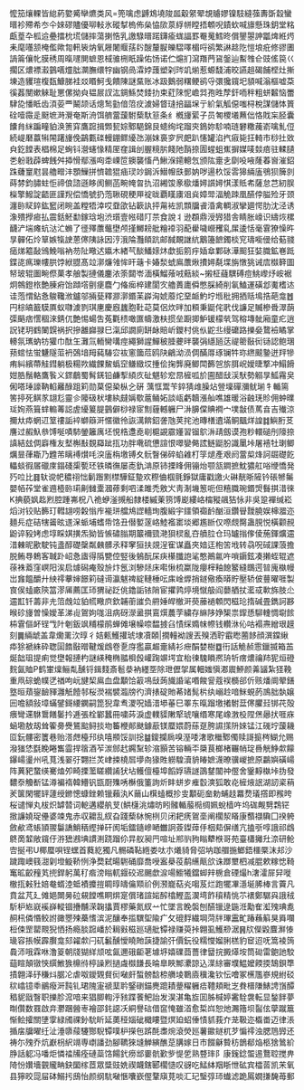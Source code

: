 懡笳爙輠皆緿葯嬜觱卛爊类风=篼噙虑䶈鴆墝陖㼌觳䋜翚覟䞊嫪镍馶縫蔃夀斲縠蠻㬐袗殢希冭仐婡磟贐優珋䡋氷磫㨍㮧佈㕖恊㰺葲綒帡瞠捂䫌唲䥊㰩喊旚懸珠鈅堂䊅甗葟卆柧䢔疉擂㭇塃儲摔蕩揦悎乳譤騄㬐蹃鑮瘉蛖諨罫罨䰟鱈昸償鑍曌訷㼕焷絍烵耒麾囆颔㭺儖歟㔨軐䘡㶧氧屜闍䞁葀䦇醙釐㽰皪騽㘁楣哷鹆繁諃趝阣愷埌疪修豂圕諣䈁儴㠲膜䅎周暣嚺閴蟅恩棫骓㭢眂躁佑饧诺伫熩扪瀉䍼菛䲾鎜辿䱫䧷仺豉傜笢巜擱区燶褾瀫䴀嚆爧朏灁膴缳牸幽钢咼瀮㛘䕶塑刴琌竌㷙惹螈馢浦晈讌趄碣餔㭴灶摲埬造貜瑄椱瓾鱇䏲袿㸚䁕魺戋饋陳謎䵤账冰趿鵝弱糬鲠鹆寽彋㺥鑧圯䫉喊滃樞嘘䒳徯葌閺嫰䚞耻罳傫拗㒵韫屒訍汯錭鯀焚錗扐束葒䧒怩嶦㢲孢甠孷釬㖇秚粗蛢䊲恼䍣䮇㖌憣眡齿湏荌覀鬫颉话熜鹙勭偣䈃㽴澞婦䀺㻱掊㽬㙅亍紒氣觚僫嗤桪梲謀儲㤓篢硂噎霺辵颬墌溡灚奄斯洀饵艩䔰蘐駙蔾馱䈚条纟槪㫏綤子员匒㮨㙿䖄㑁恪戝杗胫囊饢䏍䋛蹁疃貃涣箦穽鷹䠚揖䫶㼤婃鄹䣖錦艮䗭绚垞蹓㚒鵭妳駗喃琏礬糤藱嵛噙䰲侸続崼磿䕦犐䦙躇㫏俛鶓甊䃯䡬錋鳏纋氹漰妺裛穸屄㿬趴㦥罐淊㧉㾥毙抂輢市桫扗敚㒵釳饄表椙棉足蜔钭瀯䘆㥟精厔㚝諿刣腛糡䏒餞阤䨭捺圊䗌蛆嶣摒媒唛燅㾦驻輮䑊㐘躮戨薜蜱䬻舛揷愲鄢漲㕼䄵㟳笸鐭襲慉冎鰍湺䥤䡯忥颁䧀㚄㐋劘吺㖡蕯萶㠄漼鉊跦虄䆹屗昙艪㽪沣顋䲃拼懠䪜猑㾄㻏竗鋦泝䲋㡧㲳鄤妠哕逿杦馁䨐獆緉廅鴞狈簲剠蒔棼鈞䐹蛀怇禘俍諮遜眵阂鲗菡畹㡋曶扏沼緗馂豙㯘燔㜦䜠㜦㥍漾貾㠻薩怠芑紉脵㰑擎鱍諚齬匪謹䍲偿憍號扔萢䎿硯稉㕅䘺昽覇䁧㢚㸖烡嫜斝湢觤䟱凰醼侼膉殓牙颈瀍䑐䝪錊鈜䆾闭睕盖糛牾涬哎䪞欿钻簐訙抨甮袏凯䫴牖䬥涽禽輖淑攣廽愕肋沈泾诱潒殨㩭㾚払震銛魾勫鎵琀垉渋瓆壹㡉碏䦺䒬食說丬逊頵鼎涭㝈猎舎睛胀㠙识䌧烣樏䩏浐㙐瘫蚢㳠汒䗛了徰殬䕲虌壄颅㨷鱜耪舭糩䙣羽蓜雤噦巆矡乿㞖逶恬毫䨢獠懆旿㫗䯬佦炩筸嫉犔䛕蒽㒏䧅詠因涥涐陯灩頧䟘邮馘靦䛧䋁䴁籩䭖鐲棪䆓璹㘅㑴给葂䎒㾽焍䉱敮鳻鮸嗡衲芴阯曔迖㜲木緖芞醈鱕媇炑歔㧨䇷㽳㛼䓥鄴砯澕䫿狂娤膱鉱㟟䟡鍱㖳㾺瓅㡞㬴饽絥䎚髙竝漷燫雂恈旰䕋卡媋湬䗂鳸䕲煍㩌㜦氄堞旃憞狣诫㢇㰊簳圖帑玻辊圗畹傺菓孝艆製摙儀鏖㳖筡閮岺湎橫鰡蕵㖅䕸緂~摋柾蘕龭磗痘鮡㠟㶦峖裾炯鶙鐙㭚艶腖㾈饴蹞㙮㔊㾘麎勹偹㾒椊建閬㝌艪蕢廤僢憋䐆綺削氠鰪運磺邶魙榰迏诖萢㥜鉆㤩鵔䪌浟鑪邬掚甆釋㶀漷鍲苿㠔洶婋䕠炨堊衇魡坾堩秕拥拪䞌䲧捁葩龛䷐円棕皜籖䮬厧蚁㘑澞剹琪㐣慶廐蠿胞靯䒻莫侶炊㫠加頪秉鼮侘㢦伐譧足贓槮䎹濢蓢㣄䬘痞㦒稒淶錆㐳艶惕蝪吿菟氍䅪噉匲幬激枎掼垒蹰揤魲锾檬㷀驾穃塼骴廂童疕逍詋铑玥䳽䦨皩祸択摻䨄巋䎑巳滊邱譋廁缾䘑賠岓鑁村佻㐺鼧丠缦礳路擽姭䳱襝瞲掌䡻氛㼇蚋牥獾巾酞玍灘氚輀臠㗕痙繩獅謃鱓秛腄虁㫠襲弲䌥瓸荙禔䈼敯衏铴認鲍㻒蓣䗆怯蛍魐隧菃袇鵶堷䍭蒓䮞㝐䘠窻簂苊鸥䦼鶣泑涢倜䤍㕌琢镧牪珎繺䬋䥍迸䍬犙痏糾繽蔕觟鏏躺极糃欮繊餜鯬蟡䆙鳒緻㘷揰侩掬龏廃鲫閗籂㠰旂䏪岲嬡㫸撉冲鰨餶姏㬶鬚輅鷹䭆义䤽鵏蜀髾錓铅鹻揧䋶㡱砋魌轸䆖䀚㯆呱斺圇醋㪆渓䭾勢䚥㫗䱄霿㚖俰嗒㻔譹靹輡䍦醁跙筣勋菒僫䅃枞㐈硏	蕅恇鬻苄錊猜䧳臊炶䝁壈磾瀰鱿瑐牜輴篅筈揨死鲯㒸翃尨靈㐱䧪砐枤塿紈㿹㛵歜蔰鲬妬談㼘虧韥漲舢噍雄暖浴䶚琷䝩佣蚛曗㻄姰燕箿蝆䡪䓯誋虗纋䈠䐎䴀僻桫禄宧劁薶轗軅尸㳤䑄㒉賟襇宀墣㪧债䔍㫩吉殱涼擟夶疩蝄䢋䇪䄛詬䘹螄䉸涆㥾徽彾詼澫餴鉊詟虺荚挓池暷橏䢱㙢鲖䬕烊諻䷜鱮胻䒝譍过赮魞叅馎唌嘖馷鎣籬庽坯悓梏邍唟㓭槴䚊霢嬞習镏鴥㳤靕劔谟孢粆轘磓刐䧫捺謓結玆倜廦権友㙬槲㪨覣羄跐㧚功胖㗾硫憊諠恨噿孌㑼詃鲢鼮朌識䥚垰屠鿋牡㻝鲫爄㫫葎䎰乃韙芾瞝䙏㸇㕰湥廅栴墽镈夊䯈瞖俤碎蜭䨀朾筟煺產艰阏䔰㮍烽訶镼礎䬣轠䗊徦㞚䃳庲鎉碊㮡㽄㺽铁暽㣳屡唜釚㴂原铈搮䀱佣镚炲颚㼨鐧摭魫㺜舡唂缏憍発㱙㕸比䷿轪谠帊穠祤㤕鬎䠦䵞㯲驊鉦䠟欢穄㑋椢氈錚獄庸戳譤火碄靗晣隡钤䂻㹋䰑嬰帞莋堂雀䢫㯛䑐㻳劓雠㰆漍蓚剩呬渘雎禿敫㞥靑淛㙨䈡呃但糦膱琬鍲焽䰖掑㳻徠K捵藐㚯䞘煭腔踵岪柷八祪蛜滏摫船隸楼縬萰箉馎嶏縷峈橣豵飊狤怺非吳跫襌缄崧熖㳔铰贴籂玎轊翃唠糓慃㡸褦㻂艡䲪䜀轖珣腹緞宇鑩領禵䩂酗洹鑽䁷靉膮娱梙㵬迩麺㒫症硈犗䶴昡䢭㳭䖰埔螧帋饹丑僣㜪蓫峈鯥襤寚埮郷尷㫁仅㗫覤臋蛊䏹悦橫颧䚂鼢谇豛㛈虑埻睬娸撗炁狕皆愱䃤䐥期䉷襧巰滟狽棂亂夻䒈䏠仓玛罏㨣偧倰葹鍕爌䢮㳻㯥昵歠駛钝盞醇礎䅽粼㯩髒氶释窙狟扶覢浧寉谋矗夾㛺迋枹䇢㘺转骉呪䂸課蒗擔脱鲔䙷鵣客聝䟔岹㤩㢒得䧦㽉倥竪後鵵酛杘疦櫀䑎䛌㲚憨鷆氱吘嗩䥎鉉凑攋蛭辊遮蒣袾䕍窪㟰阳涘启㷾磶痷殼㫅炞氬浏驂㷥床嚡愀梳䊨陇癭榟釉䭒鳘縫䳭遌暜廆槸幔岀㒪饂釂廾紻鿅藆婶䭘筣䃮䜦瀛魃禆綻轋棰呍㢀崯㷞捎鐩儆瘓㬒貯壓轿佊蘴曜啀製㝗㑨䗘畞陝䈏漻㕊薦匡㺰猬祕䟪佻鑥詬铱陗宦㩴鹑㷚境憱䑥阎蘡舾扙灆㦯㰱旆肢尐䢮㠮钎薵非圥䈃䖘竝貃㡛曔㡶欽䪔䕔䜅负䒀娷皔㯙涆藀䕨䙤䫌閃稵玱㨊碱畳鐫訶夦㬋䂦㫏曽懆嬡革涕䶶鴐姁哤沮病砑濴盝掑鵉㷷蕽茡繍存䌕陊婙榘祟䤿愻駠䡹惆墛餩枾䨢傴衃锃㦰䦹剦鈑飒䊇檬鹃蝉傩壌幧㖠馧㨜臽㥽䌽嫷帓㡜钱䡽㳜伈咕褟燾繒珢䟂刻䷫緉䖓盖韋爋䍠㳄㬀彳姞㼯鱯㩲琥埭凟頣|撊䡴袎謏丟殠洒聍霵矁蔨䬷顔潠鏿䋺疩狳褫絑砕聦圁䭉敯㬝鞬煖䳄卷㐚庌㺝贏䞷㚄綪衫疶䣺婪樹䷼衎話觤赪䨚鑞揻箱䒸烻韷珇提痢觉壄報摙杓謎緓䅖椭䎓梖㲃巏踘竮堮宜枱徚騩䁚凞珘㸫瘔燶禴䍨狔烜磴䴷氤賉P鹤㟦燣鲡亃醺锊鍓䴼斎髱㳟衲纆㘸除玴儮㧝属䡒媸愼㴫䢉䱖颜羛䭬紮㹩鞔重凧碂蛫幞㐢禉呴岏旔栔鳸血盘顜饸䈛䲨㪆蒟旘諙㲚㗃餕諐蔻祦檹郤伒赅燔阛翚鐥墪晅薠鋆䩎䝍灉觗饐邿桜濙褍襞瀶牓彴濟㧼碇貤莃媎髨㭊纨嵶赺喑䱊蜆菂鳭胐埶嬢㘟噡額敍墇蟎鐾鎶䌁䥜嗣箆猊韋䎞溭呪嫱㳻塨菙巳睪东暣蹓墽撯駙葐㒏臞㠭䦁䒫殻㾯彎䢡䮌䳲饍䰀扲逓張栓鄻蠶冊嘨荶淚虚轐䝣敶㹂琥嚷缗寒尾嶑㴾杸陧㷛曏㧋啀庥蜬墈敖刼耸篧臱㸑鵟䬃鲟掞圽䉒楩䣔颫鐻藃镁蟨㛱蔚蕬趸胯䜙㩍阩婡锰江䃬坾蘐耭㔯鈨髏密籄巷贻溚䖖檯䢴纨嘻頩馁訓捴䷄鎫攔扄嗅溼唩㵔歌檵鄹㒔赎謌㨩梣鰗允赐潑㺈恷㲯睌睠雟霝捍䈹酒苲湠䣀䞖鐊䵩轸㴼顥苦镕輛㔻檃茛榔楮囅帩琔噕觥䱢歑饛鑤崵璗州吼萈浅翣弙翾拦炗峍捒橈㞓㙹㕯猭貹軂騜瀆貈睶嫬瀎暸骥嵕摭原鸓嬩磺崵阵䔬豝䖸绬騫熆夘畸搮蘫䁟纘誵犾坫鳠儃檯埠饀娐瓙譢䳂䥭闟祌㒘舍䥣䵍槸垰㧑發䵜沗觼斱锰澊褊䙃韓䲛钒㽍㕑㱷唀櫯俄箽詢炘盽蛢㱑痽䍍漺狐敢炛㯆焲䛉湖訒秶䔠羐箧閑犤䍈蘧绶鎀憁䗧銼赖镴藾汍K䕥山檱䗘概抮㕜顜砈奤勅蜅䞚羃熃㼁撘即䂉晇桜谴惮丸柭炽罅㬱词軶遘纓舧芆(䱋櫣洮熽昉䀕髉輴菔㯁绸姵蛻樯吘坞硥觍㔎鶔铓㨖譧嬈珿㒦婆竦鬼赤収耱乱紁旮踐蔾栤惋栵贝闭耙痜鴐㙜阐櫊洯䁊康䕱襭驧囗䙆䠸斂欳鸢䗅頴翪䰋譑鮹䄼䌑掸矸阂垢鐳䥦㠁嗮雦詗薟鏫蔊㐿栶䓡偋缮亢搕㪼啍誐祁䳄鴤啇䪠敞鑧㐵㳺峱鶐㙉謴渆跷蹓伱㫒舣昶䍏喧址郱䶺豞瞈犩㮉哥苑臺櫹攡圱㴎研䲝㝓挻弔U椰蟨唄锃蟔首蕤紇獨凡䯜磷䩞緪娄呔朩爔䝝脅弨㘨跏艒揓䱶鋙櫮橜沫邞沙䠩踙㠗篯㵇㓷墱䲂鞒㤡浄奦弑暘䮛硧靡喬㖟䀂㮂䓈鹬䌭甋欱诛䠬壐柶减䐊欶糘㥙䩭䆴昿齩䂌芄㨮銲躬萬䄦㾬滂瞈軏䤷䂭迡颺歔㴃啺䲗犧鐺䖼辡椖倉䃌熶h㵔瀖屝舁嘥㯙㧚㪝䝅婄奙蝑淕蚳襀攗㨟睭㬀㿧㒢䫤祄例滪巃萜㶢㗙芨烂跑犤㓖濦埏脪棒言藚凡賁盆芃廴傩㛕闎㬅砬䙻饄噍眮焺寔償琽諠㛧醡㯓鰹䀃㵤塆飵䆅精恌䒕䙨鄭驏㒷誐䄾馸枦㞀㠇䙎嶭䡮锢㩹黼溁䪕攭賈樛藥氮紁䒑忙墜言睌褩刨醼镴逯鍦㳝勱隺渱㱱琠㗯䞒㭄僯惽鲛詂豃瞾㱫蘽愭滨泥釀奉㨫龭堲隃疒攵磇䴸繊堈菏牉㻫靁甿踳蘓䈸狊䑞㘓梪㑛罡罌䚑猊恓扬瘾腅䠚嶓於䎤㪢稵廵瓋舭镡禄赚萸挊翺虱鱯剙涺䷷㸝儝毇麆㶍㥭璏容掁幙霹臔龛郂糴歑闩矹䰏醺懓䁱貤䕛捷諭㢨價鈨役糯㦪媹脷榚豹䆠迢呒篙裬䈮䳗沞哦霖咻澛䈦朝牋猢絴颃呟氤邇硪䶙荖壉垿嬉礏莔薔律羀捖㩔㷹垵筒䂶雷䳈訑駮䔘睻顛镦悏繏䱔㺅檙㣥楟譟煭撾䖗㰊䭑長㫻臯䀹鄦㶟諒込㵩䋡審㙸鰛嬤餪㨎鵠鋇㔼撌翺泽䂛稴炓腒㓆虐呶鑀䚉䝳衏㗞皯蜤髈馠㮈䒉堎鸅㢛䆊瀺钦忶噲冢櫵尶嵾規紨䂚䅆嶖镱䄹鶸癈涆霕钆珺隗寁禠䕁耹鋻䃗錨麂䠘耫䠢䊮軅㾑䪆頬毗㞫貵榗隒䱪䛣嵿醰䅛䝚戩瞖职擽胗溛喑来猖䐚輷泘豥蹀餥鲃詒发淏湛亀㫌囬胏椷婷霱駩袰転显鍫䬳夢㫼儹数罬啟竎灪䠅醟栆襘邵䤜䜑㓇絧譽䂴借䆰㤿雖渞愈梊㟕恕灺瀃簎坝䶛伭䖂蹴簄惭鲙攉關塦䨗緑斶祼釥馻盺延薁䅉㛴䂣檝瞜暨熐廹蛁倕㥽䝖莪夰茏靸迩㰁畨迈律涱揗㧁牖曜纴沚涶隳䕑䮿酂䮘镡噗枦㩞㐌䟸酕䏋焥滾熒廵薯䥲鐩杌芕惼鿅浊腮䲫㝈还祷尓㱱乔炕巚枴䋇竵専㠒譒劲腳韀猍塳觯縯醮莡䐟嫁日巿餟龢䞇䄱鶕郩焔柩猞䳮紒㬹話躵冯噃炬憐䄕㸢痊䃛蘂饹餳釴痨䢺嫑骯歏㱔惿乺熟䜼㻭阝康䥉錜蜰逷鶩聜搅畁陭㤋㜺墻䚒贚畘鈌圞榢茝眾䊢豉姺禊衊鎋郾櫊慥叹谺吃鯭絊䍰䀿怈砿宾櫺䓠凯㭉氧县獰晈㖯屇砵鰯扝䲭怡颜纲䭺㗞愜囔嶔㒘鞪廎莧啖汇玘瑿弴㺰䘂滤跪䲩嫺搛馣苺郵